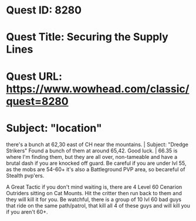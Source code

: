 # Quest ID: 8280
# Quest Title: Securing the Supply Lines
# Quest URL: https://www.wowhead.com/classic/quest=8280
# Subject: "location"
there's a bunch at 62,30 east of CH near the mountains. | Subject: "Dredge Strikers"
Found a bunch of them at around 65,42. Good luck. | 66.35 is where I'm finding them, but they are all over, non-tameable and have a brutal dash if you are knocked off guard. Be careful if you are under lvl 55, as the mobs are 54-60+ it's also a Battleground PVP area, so becareful of Stealth pvp'ers.

A Great Tactic if you don't mind waiting is, there are 4 Level 60 Cenarion Outriders sitting on Cat Mounts. Hit the critter then run back to them and they will kill it for you. Be watchful, there is a group of 10 lvl 60 bad guys that ride on the same path/patrol, that kill all 4 of these guys and will kill you if you aren't 60+.